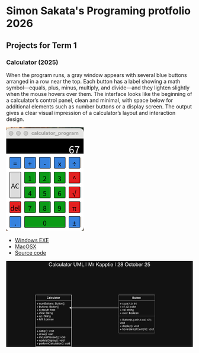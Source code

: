 # Simon Sakata's Programing protfolio 2026

## Projects for Term 1

### Calculator (2025)

When the program runs, a gray window appears with several blue buttons arranged in a row near the top. Each button has a label showing a math symbol—equals, plus, minus, multiply, and divide—and they lighten slightly when the mouse hovers over them. The interface looks like the beginning of a calculator’s control panel, clean and minimal, with space below for additional elements such as number buttons or a display screen. The output gives a clear visual impression of a calculator’s layout and interaction design.

![Running Calculator](https://github.com/Ramentooth/portfolio/blob/main/images/calculator.png?raw=true
)

* [Windows EXE](https://github.com/Ramentooth/portfolio/blob/main/src/Calculator/calculator_program.exe)
* [MacOSX](https://github.com/Ramentooth/portfolio/blob/main/src/Calculator/calculator_program.app.zip)
* [Source code](https://github.com/Ramentooth/portfolio/tree/main/src/Calculator)

![Computer UML](https://github.com/Ramentooth/portfolio/blob/main/images/CalculatorUML-2.jpg?raw=true)
